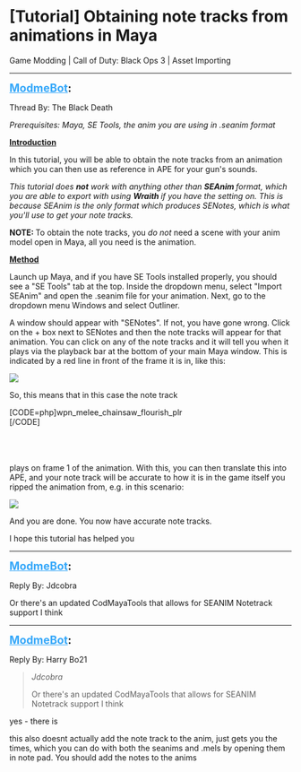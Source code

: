 # [Tutorial] Obtaining note tracks from animations in Maya
Game Modding | Call of Duty: Black Ops 3 | Asset Importing

---
<strong style="font-size: 1.4em;"><span style="text-decoration: underline;text-decoration-color: #34a7f9;"><span style="color:#34a7f9;">ModmeBot</span></span>:</strong>

<p>Thread By: The Black Death<br /><p style="text-align:left;"><em>Prerequisites: Maya, SE Tools, the anim you are using in .seanim format</em></p><p style="text-align:left;"></p><p style="text-align:left;"><span style="text-decoration: underline"><strong>Introduction</strong></span></p><p style="text-align:left;">In this tutorial, you will be able to obtain the note tracks from an animation which you can then use as reference in APE for your gun&#39;s sounds.</p><p style="text-align:left;"></p><p style="text-align:left;"><em>This tutorial does <strong>not</strong> work with anything other than <strong>SEAnim </strong>format, which you are able to export with using <strong>Wraith </strong>if you have the setting on. This is because SEAnim is the only format which produces SENotes, which is what you&#39;ll use to get your note tracks.</em></p><p style="text-align:left;"></p><p style="text-align:left;"><strong>NOTE: </strong>To obtain the note tracks, you <em>do not </em>need a scene with your anim model open in Maya, all you need is the animation.</p><p style="text-align:left;"></p><p style="text-align:left;"><span style="text-decoration: underline"><strong>Method</strong></span></p><p style="text-align:left;">Launch up Maya, and if you have SE Tools installed properly, you should see a &quot;SE Tools&quot; tab at the top. Inside the dropdown menu, select &quot;Import SEAnim&quot; and open the .seanim file for your animation. Next, go to the dropdown menu Windows and select Outliner.</p><p style="text-align:left;"></p><p style="text-align:left;">A window should appear with &quot;SENotes&quot;. If not, you have gone wrong. Click on the + box next to SENotes and then the note tracks will appear for that animation. You can click on any of the note tracks and it will tell you when it plays via the playback bar at the bottom of your main Maya window. This is indicated by a red line in front of the frame it is in, like this:</p><p style="text-align:left;"><img style="max-width: 500px;" src="http://i.imgur.com/VZF12JN.png"></p><p style="text-align:left;"></p><p style="text-align:left;">So, this means that in this case the note track </p>[CODE=php]wpn_melee_chainsaw_flourish_plr<br />[/CODE]<br /><br /><br /><br /><p style="text-align:left;">plays on frame 1 of the animation. With this, you can then translate this into APE, and your note track will be accurate to how it is in the game itself you ripped the animation from, e.g. in this scenario:</p><p style="text-align:left;"><img style="max-width: 500px;" src="http://i.imgur.com/o5krOSO.png"></p><p style="text-align:left;"></p><p style="text-align:left;">And you are done. You now have accurate note tracks.</p><p style="text-align:left;"></p><p style="text-align:left;">I hope this tutorial has helped you </p></p>

---
<strong style="font-size: 1.4em;"><span style="text-decoration: underline;text-decoration-color: #34a7f9;"><span style="color:#34a7f9;">ModmeBot</span></span>:</strong>

<p>Reply By: Jdcobra<br /><p style="text-align:left;">Or there&#39;s an updated CodMayaTools that allows for SEANIM Notetrack support I think</p></p>

---
<strong style="font-size: 1.4em;"><span style="text-decoration: underline;text-decoration-color: #34a7f9;"><span style="color:#34a7f9;">ModmeBot</span></span>:</strong>

<p>Reply By: Harry Bo21<br /><blockquote><em>Jdcobra</em><p style="text-align:left;">Or there&#39;s an updated CodMayaTools that allows for SEANIM Notetrack support I think</p></blockquote><p style="text-align:left;">yes - there is</p><p style="text-align:left;"></p><p style="text-align:left;">this also doesnt actually add the note track to the anim, just gets you the times, which you can do with both the seanims and .mels by opening them in note pad. You should add the notes to the anims</p></p>
